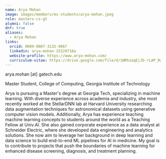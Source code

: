 ```yaml
---
name: Arya Mohan
image: images/members/ms-students/arya-mohan.jpeg
role: masters-cs-gt
alumni: false
dnf: true
aliases:
  - Arya Mohan
links:
  orcid: 0009-0007-3135-9867
  linkedin: arya-mohan-15229718a
  website-profile: https://www.arya-mohan.com/
  curriculum-vitae: https://drive.google.com/file/d/1WRhzaqEjJb-rLAP_RakcftCTuvpDGpri/view
---
```


arya.mohan [at] gatech.edu

Master Student, College of Computing, Georgia Institute of Technology

<!-- [Curriculum_Vitae](https://drive.google.com/file/d/1WRhzaqEjJb-rLAP_RakcftCTuvpDGpri/view) -->

Arya is pursuing a Master's degree at Georgia Tech, specializing in machine learning. With diverse experience across academia and industry, she most recently worked at the StellarDNN lab at Harvard University researching data augmentation techniques for astronomical datasets using generative computer vision models. Additionally, Arya has experience teaching machine learning concepts to students around the world as a Teaching Fellow at Univ.AI. She also gained corporate experience as a data analyst at Schneider Electric, where she developed data engineering and analytics solutions.
She now aim to leverage her background in deep learning and data science to build end-to-end ML pipelines for AI in medicine. My goal is to contribute to projects that push the boundaries of machine learning for enhanced disease screening, diagnosis, and treatment planning.
